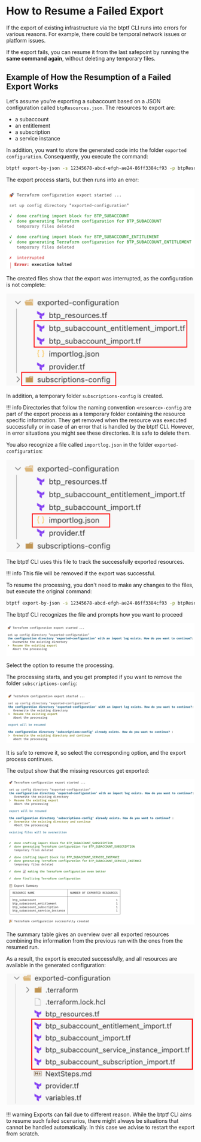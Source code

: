 # How to Resume a Failed Export

If the export of existing infrastructure via the btptf CLI runs into errors for various reasons. For example, there could be temporal network issues or platform issues.

If the export fails, you can resume it from the last safepoint by running the **same command again**, without deleting any temporary files.

## Example of How the Resumption of a Failed Export Works

Let's assume you're exporting a subaccount based on a JSON configuration called `btpResources.json`. The resources to export are:

- a subaccount
- an entitlement
- a subscription
- a service instance

In addition, you want to store the generated code into the folder `exported configuration`. Consequently, you execute the command:

```bash
btptf export-by-json -s 12345678-abcd-efgh-ae24-86ff3384cf93 -p btpResources.json -c exported-configuration
```

The export process starts, but then runs into an error:

![Console Output of failed export run](img/export-failed.png)

The created files show that the export was interrupted, as the configuration is not complete:

![Created files after failed export run](img/incomplete-export-files.png)

In addition, a temporary folder `subscriptions-config` is created.

!!! info
    Directories that follow the naming convention `<resource>-config` are part of the export process as a temporary folder containing the resource specific information. They get removed when the resource was executed successfully or in case of an error that is handled by the btptf CLI. However, in error situations you might see these directories. It is safe to delete them.

You also recognize a file called `importlog.json` in the folder `exported-configuration`:

![File importlog.json as part of failed export run](img/incomplete-export-log.png)

The btptf CLI uses this file to track the successfully exported resources.

!!! info
    This file will be removed if the export was successful.

To resume the processing, you don't need to make any changes to the files, but execute the original command:

```bash
btptf export-by-json -s 12345678-abcd-efgh-ae24-86ff3384cf93 -p btpResources.json -c exported-configuration
```

The btptf CLI recognizes the file and prompts how you want to proceed

![Repeat export - prompt for resume based on log](img/resume-step1.png)

Select the option to resume the processing.

The processing starts, and you get prompted if you want to remove the folder `subscriptions-config`:

![Repeat export - prompt for removing temporary folder](img/resume-step2.png)

It is safe to remove it, so select the corresponding option, and the export process continues.

The output show that the missing resources get exported:

![Repeat export - console output after success](img/resumed-export-result.png)

The summary table gives an overview over all exported resources combining the information from the previous run with the ones from the resumed run.

As a result, the export is executed successfully, and all resources are available in the generated configuration:

![Repeat export - created files](img/resume-result-files.png)

!!! warning
    Exports can fail due to different reason. While the btptf CLI aims to resume such failed scenarios, there might always be situations that cannot be handled automatically. In this case we advise to restart the export from scratch.
